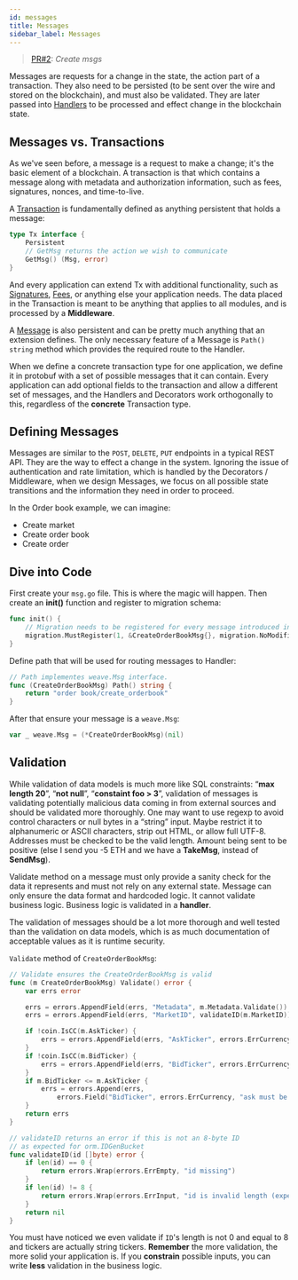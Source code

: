 ```yaml
---
id: messages
title: Messages
sidebar_label: Messages
---
```


> [PR#2](https://github.com/iov-one/tutorial/pull/2): _Create msgs_

Messages are requests for a change in the state, the action part of a transaction. They also need to be persisted (to be sent over the wire and stored on the blockchain), and must also be validated. They are later passed into [Handlers](https://godoc.org/github.com/iov-one/weave#Handler) to be processed and effect change in the blockchain state.

## Messages vs. Transactions

As we've seen before, a message is a request to make a change; it's the basic element of a blockchain. A transaction is that which contains a message along with metadata and authorization information, such as fees, signatures, nonces, and time-to-live.

A [Transaction](https://godoc.org/github.com/iov-one/weave#Tx) is fundamentally defined as anything persistent that holds a message:

```go
type Tx interface {
    Persistent
    // GetMsg returns the action we wish to communicate
    GetMsg() (Msg, error)
}
```

And every application can extend Tx with additional functionality, such as [Signatures](https://godoc.org/github.com/iov-one/weave/x/sigs#SignedTx), [Fees](https://godoc.org/github.com/iov-one/weave/x/cash#FeeTx), or anything else your application needs. The data placed in the Transaction is meant to be anything that applies to all modules, and is processed by a **Middleware**.

A [Message](https://godoc.org/github.com/iov-one/weave#Msg) is also persistent and can be pretty much anything that an extension defines. The only necessary feature of a Message is `Path() string` method which provides the required route to the Handler.

When we define a concrete transaction type for one application, we define it in protobuf with a set of possible messages that it can contain. Every application can add optional fields to the transaction and allow a different set of messages, and the Handlers and Decorators work orthogonally to this, regardless of the **concrete** Transaction type.

## Defining Messages

Messages are similar to the `POST`, `DELETE`, `PUT` endpoints in a typical REST API. They are the way to effect a change in the system. Ignoring the issue of authentication and rate limitation, which is handled by the Decorators / Middleware, when we design Messages, we focus on all possible state transitions and the information they need in order to proceed.

In the Order book example, we can imagine:

- Create market
- Create order book
- Create order

## Dive into Code

First create your `msg.go` file. This is where the magic will happen.
Then create an **init()** function and register to migration schema:

```go
func init() {
    // Migration needs to be registered for every message introduced in the codec.
    migration.MustRegister(1, &CreateOrderBookMsg{}, migration.NoModification)
}
```

Define path that will be used for routing messages to Handler:

```go
// Path implementes weave.Msg interface.
func (CreateOrderBookMsg) Path() string {
    return "order book/create_orderbook"
}
```

After that ensure your message is a `weave.Msg`:

```go
var _ weave.Msg = (*CreateOrderBookMsg)(nil)
```

## Validation

While validation of data models is much more like SQL constraints: “**max length 20**”, “**not null**”, “**constaint foo > 3**”, validation of messages is validating potentially malicious data coming in from external sources and should be validated more thoroughly. One may want to use regexp to avoid control characters or null bytes in a “string” input. Maybe restrict it to alphanumeric or ASCII characters, strip out HTML, or allow full UTF-8. Addresses must be checked to be the valid length. Amount being sent to be positive (else I send you -5 ETH and we have a **TakeMsg**, instead of **SendMsg**).

Validate method on a message must only provide a sanity check for the data it represents and must not rely on any external state. Message can only ensure the data format and hardcoded logic. It cannot validate business logic. Business logic is validated in a **handler**.

The validation of messages should be a lot more thorough and well tested than the validation on data models, which is as much documentation of acceptable values as it is runtime security.

`Validate` method of `CreateOrderBookMsg`:

```go
// Validate ensures the CreateOrderBookMsg is valid
func (m CreateOrderBookMsg) Validate() error {
    var errs error

    errs = errors.AppendField(errs, "Metadata", m.Metadata.Validate())
    errs = errors.AppendField(errs, "MarketID", validateID(m.MarketID))

    if !coin.IsCC(m.AskTicker) {
        errs = errors.AppendField(errs, "AskTicker", errors.ErrCurrency)
    }
    if !coin.IsCC(m.BidTicker) {
        errs = errors.AppendField(errs, "BidTicker", errors.ErrCurrency)
    }
    if m.BidTicker <= m.AskTicker {
        errs = errors.Append(errs,
            errors.Field("BidTicker", errors.ErrCurrency, "ask must be before bid"))
    }
    return errs
}
```

```go
// validateID returns an error if this is not an 8-byte ID
// as expected for orm.IDGenBucket
func validateID(id []byte) error {
    if len(id) == 0 {
        return errors.Wrap(errors.ErrEmpty, "id missing")
    }
    if len(id) != 8 {
        return errors.Wrap(errors.ErrInput, "id is invalid length (expect 8 bytes)")
    }
    return nil
}
```

You must have noticed we even validate if `ID`'s length is not 0 and equal to 8 and tickers are actually string tickers. **Remember** the more validation, the more solid your application is. If you **constrain** possible inputs, you can write **less** validation in the business logic.
